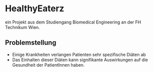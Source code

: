 # HealthyEaterz

ein Projekt aus dem Studiengang Biomedical Engineering an der FH Technikum Wien.

## Problemstellung

- Einige Krankheiten verlangen Patienten sehr spezifische Diäten ab
- Das Einhalten dieser Diäten kann signifikante Auswirkungen auf die Gesundheit der PatientInnen haben.
